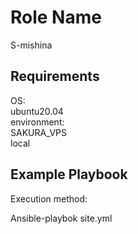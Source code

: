 Role Name
=========

S-mishina

Requirements
------------

OS:<br>
ubuntu20.04<br>
environment:<br>
SAKURA_VPS<br>
local


Example Playbook
----------------

Execution method:

Ansible-playbok site.yml
